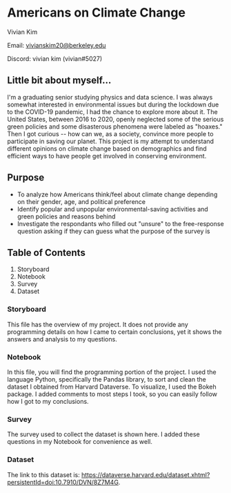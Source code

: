 # Americans on Climate Change

Vivian Kim 

Email: vivianskim20@berkeley.edu

Discord: vivian kim (vivian#5027)

## Little bit about myself...
I'm a graduating senior studying physics and data science. I was always somewhat interested in environmental issues but during the lockdown due to the COVID-19 pandemic, I had the chance to explore more about it. The United States, between 2016 to 2020, openly neglected some of the serious green policies and some disasterous phenomena were labeled as "hoaxes." Then I got curious -- how can we, as a society, convince more people to participate in saving our planet. This project is my attempt to understand different opinions on climate change based on demographics and find efficient ways to have people get involved in conserving environment.

## Purpose
- To analyze how Americans think/feel about climate change depending on their gender, age, and political preference
- Identify popular and unpopular environmental-saving activities and green policies and reasons behind
- Investigate the respondants who filled out "unsure" to the free-response question asking if they can guess what the purpose of the survey is

## Table of Contents
1. Storyboard
2. Notebook
3. Survey
4. Dataset

### Storyboard
This file has the overview of my project. It does not provide any programming details on how I came to certain conclusions, yet it shows the answers and analysis to my questions.

### Notebook
In this file, you will find the programming portion of the project. I used the language Python, specifically the Pandas library, to sort and clean the dataset I obtained from Harvard Dataverse. To visualize, I used the Bokeh package. I added comments to most steps I took, so you can easily follow how I got to my conclusions.

### Survey
The survey used to collect the dataset is shown here. I added these questions in my Notebook for convenience as well.

### Dataset
The link to this dataset is: https://dataverse.harvard.edu/dataset.xhtml?persistentId=doi:10.7910/DVN/8Z7M4G.


